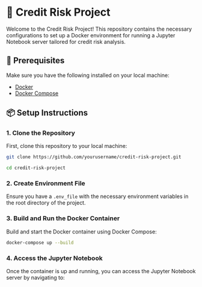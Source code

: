# 🚀 Credit Risk Project

Welcome to the Credit Risk Project! This repository contains the necessary configurations to set up a Docker environment for running a Jupyter Notebook server tailored for credit risk analysis.

## 📝 Prerequisites

Make sure you have the following installed on your local machine:
- [Docker](https://www.docker.com/)
- [Docker Compose](https://docs.docker.com/compose/)

## 📦 Setup Instructions

### 1. Clone the Repository
First, clone this repository to your local machine:
```bash
git clone https://github.com/yourusername/credit-risk-project.git
```

```bash
cd credit-risk-project
```
### 2. Create Environment File
Ensure you have a `.env_file` with the necessary environment variables in the root directory of the project.

### 3. Build and Run the Docker Container

Build and start the Docker container using Docker Compose:

```bash
docker-compose up --build
```

### 4. Access the Jupyter Notebook

Once the container is up and running, you can access the Jupyter Notebook server by navigating to:

